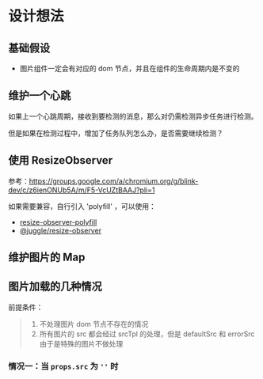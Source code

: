 # 设计想法

## 基础假设

* 图片组件一定会有对应的 dom 节点，并且在组件的生命周期内是不变的
## 维护一个心跳

如果上一个心跳周期，接收到要检测的消息，那么对仍需检测异步任务进行检测。

但是如果在检测过程中，增加了任务队列怎么办，是否需要继续检测？

## 使用 ResizeObserver

参考：https://groups.google.com/a/chromium.org/g/blink-dev/c/z6ienONUb5A/m/F5-VcUZtBAAJ?pli=1

如果需要兼容，自行引入 'polyfill' ，可以使用：

- [resize-observer-polyfill](https://github.com/que-etc/resize-observer-polyfill)
- [@juggle/resize-observer](https://github.com/juggle/resize-observer)

## 维护图片的 Map

## 图片加载的几种情况

前提条件：

> 1. 不处理图片 dom 节点不存在的情况
> 2. 所有图片的 src 都会经过 srcTpl 的处理，但是 defaultSrc 和 errorSrc 由于是特殊的图片不做处理

### 情况一：当 `props.src` 为 `''` 时
